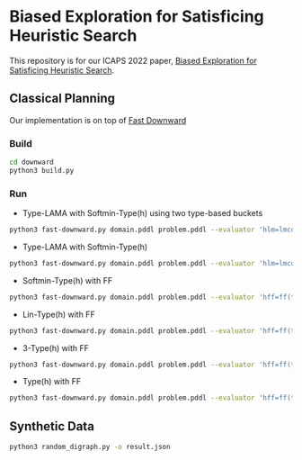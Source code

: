# Biased Exploration for Satisficing Heuristic Search

This repository is for our ICAPS 2022 paper, [Biased Exploration for Satisficing Heuristic Search](https://tidel.mie.utoronto.ca/pubs/biased-exploration-icaps22.pdf).

## Classical Planning
Our implementation is on top of [Fast Downward](https://www.fast-downward.org/)

### Build
```bash
cd downward
python3 build.py
```

### Run

- Type-LAMA with Softmin-Type(h) using two type-based buckets
```bash
python3 fast-downward.py domain.pddl problem.pddl --evaluator 'hlm=lmcount(lm_factory=lm_rhw(reasonable_orders=true),transform=adapt_costs(one),pref=false)' --evaluator 'hff=ff(transform=adapt_costs(one))' --search 'lazy(alt([single(hff),single(hff,pref_only=true),softmin_type_based([hff,g]),single(hlm),single(hlm,pref_only=true),softmin_type_based([hlm,g])],boost=1000),preferred=[hff,hlm],cost_type=one,reopen_closed=false)'
```

- Type-LAMA with Softmin-Type(h)
```bash
python3 fast-downward.py domain.pddl problem.pddl --evaluator 'hlm=lmcount(lm_factory=lm_rhw(reasonable_orders=true),transform=adapt_costs(one),pref=false)' --evaluator 'hff=ff(transform=adapt_costs(one))' --search 'lazy(alt([single(hff),single(hff,pref_only=true),single(hlm),single(hlm,pref_only=true),softmin_type_based([hff,g])],boost=1000),preferred=[hff,hlm],cost_type=one,reopen_closed=false)'
```

- Softmin-Type(h) with FF
```bash
python3 fast-downward.py domain.pddl problem.pddl --evaluator 'hff=ff(transform=adapt_costs(one))' --search 'eager(alt([single(hff), softmin_type_based([hff, g()], ignore_size=true)]), cost_type=one)'
```

- Lin-Type(h) with FF
```bash
python3 fast-downward.py domain.pddl problem.pddl --evaluator 'hff=ff(transform=adapt_costs(one))' --search 'eager(alt([single(hff), linear_weighted_type_based([hff, g()])]), cost_type=one)'
```

- 3-Type(h) with FF
```bash
python3 fast-downward.py domain.pddl problem.pddl --evaluator 'hff=ff(transform=adapt_costs(one))' --search 'eager(alt([single(hff), nth_type_based([hff, g()], n=3)]), cost_type=one)'
```

- Type(h) with FF
```bash
python3 fast-downward.py domain.pddl problem.pddl --evaluator 'hff=ff(transform=adapt_costs(one))' --search 'eager(alt([single(hff), softmin_type_based([hff, g()], ignore_size=true, ignore_weights=true)]))'
```

## Synthetic Data


```bash
python3 random_digraph.py -o result.json
```
